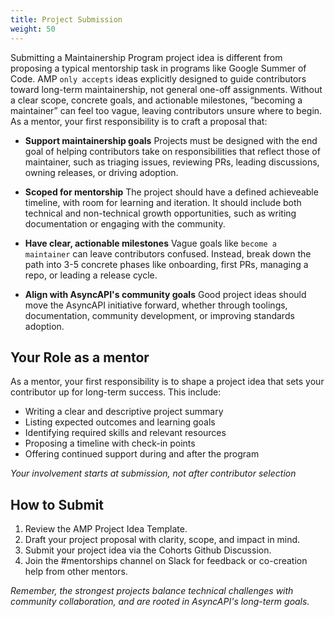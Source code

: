 ```yaml
---
title: Project Submission
weight: 50
---
```


Submitting a Maintainership Program project idea is different from proposing a typical mentorship task in programs like Google Summer of Code. AMP `only accepts` ideas explicitly designed to guide contributors toward long-term maintainership, not general one-off assignments. Without a clear scope, concrete goals, and actionable milestones, “becoming a maintainer” can feel too vague, leaving contributors unsure where to begin. As a mentor, your first responsibility is to craft a proposal that:

- **Support maintainership goals**
  Projects must be designed with the end goal of helping contributors take on responsibilities that reflect those of maintainer, such as triaging issues, reviewing PRs, leading discussions, owning releases, or driving adoption.

- **Scoped for mentorship**
  The project should have a defined achieveable timeline, with room for learning and iteration. It should include both technical and non-technical growth opportunities, such as writing documentation or engaging with the community.

- **Have clear, actionable milestones**
  Vague goals like `become a maintainer` can leave contributors confused. Instead, break down the path into 3-5 concrete phases like onboarding, first PRs, managing a repo, or leading a release cycle.

- **Align with AsyncAPI's community goals**
  Good project ideas should move the AsyncAPI initiative forward, whether through toolings, documentation, community development, or improving standards adoption.

## Your Role as a mentor

As a mentor, your first responsibility is to shape a project idea that sets your contributor up for long-term success. This include:

- Writing a clear and descriptive project summary
- Listing expected outcomes and learning goals
- Identifying required skills and relevant resources
- Proposing a timeline with check-in points
- Offering continued support during and after the program

_Your involvement starts at submission, not after contributor selection_

## How to Submit

1. Review the AMP Project Idea Template.
2. Draft your project proposal with clarity, scope, and impact in mind. 
3. Submit your project idea via the Cohorts Github Discussion. 
4. Join the #mentorships channel on Slack for feedback or co-creation help from other mentors. 

_Remember, the strongest projects balance technical challenges with community collaboration, and are rooted in AsyncAPI's long-term goals._